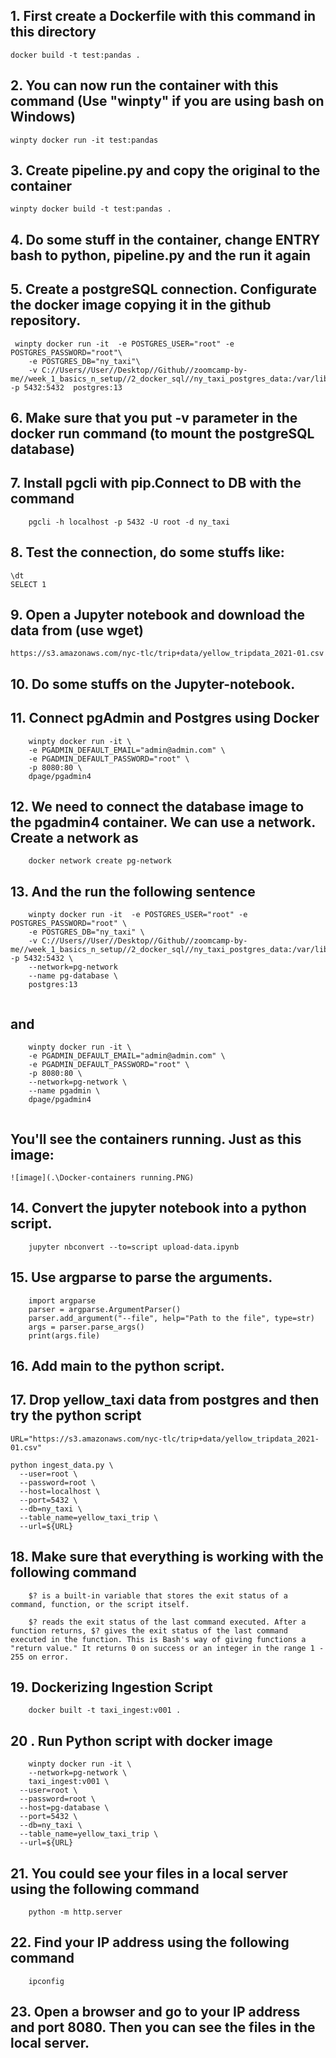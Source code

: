 ## 1. First create a Dockerfile with this command in this directory


```docker build -t test:pandas .```

## 2. You can now run the container with this command (Use "winpty" if you are using bash on Windows)

```winpty docker run -it test:pandas```

## 3. Create pipeline.py and copy the original to the container

```winpty docker build -t test:pandas .```

## 4. Do some stuff in the container, change ENTRY bash to python, pipeline.py and the run it again
## 5. Create a postgreSQL connection. Configurate the docker image copying it in the github repository.

```
 winpty docker run -it  -e POSTGRES_USER="root" -e POSTGRES_PASSWORD="root"\
    -e POSTGRES_DB="ny_taxi"\
    -v C://Users//User//Desktop//Github//zoomcamp-by-me//week_1_basics_n_setup//2_docker_sql//ny_taxi_postgres_data:/var/lib/postgresql/data -p 5432:5432  postgres:13
 ```
## 6. Make sure that you put -v parameter in the docker run command (to mount the postgreSQL database)

## 7. Install pgcli with pip.Connect to DB with the command
```
    pgcli -h localhost -p 5432 -U root -d ny_taxi
```
## 8. Test the connection, do some stuffs like:
```
\dt
SELECT 1

```
## 9. Open a Jupyter notebook and download the data from (use wget)
```
https://s3.amazonaws.com/nyc-tlc/trip+data/yellow_tripdata_2021-01.csv
```
## 10. Do some stuffs on the Jupyter-notebook.

## 11. Connect pgAdmin and Postgres using Docker
``` 
    winpty docker run -it \
    -e PGADMIN_DEFAULT_EMAIL="admin@admin.com" \
    -e PGADMIN_DEFAULT_PASSWORD="root" \
    -p 8080:80 \
    dpage/pgadmin4

```
## 12. We need to connect the database image to the pgadmin4 container. We can use a network. Create a network as
```
    docker network create pg-network
```
## 13. And the run the following sentence
```
    winpty docker run -it  -e POSTGRES_USER="root" -e POSTGRES_PASSWORD="root" \
    -e POSTGRES_DB="ny_taxi" \
    -v C://Users//User//Desktop//Github//zoomcamp-by-me//week_1_basics_n_setup//2_docker_sql//ny_taxi_postgres_data:/var/lib/postgresql/data -p 5432:5432 \
    --network=pg-network
    --name pg-database \
    postgres:13
    
```
## and
```
    winpty docker run -it \
    -e PGADMIN_DEFAULT_EMAIL="admin@admin.com" \
    -e PGADMIN_DEFAULT_PASSWORD="root" \
    -p 8080:80 \
    --network=pg-network \
    --name pgadmin \
    dpage/pgadmin4
    
```
## You'll see the containers running. Just as this image:
    ![image](.\Docker-containers running.PNG)

## 14. Convert the jupyter notebook into a python script.
```
    jupyter nbconvert --to=script upload-data.ipynb
```
## 15. Use argparse to parse the arguments.
```
    import argparse
    parser = argparse.ArgumentParser()
    parser.add_argument("--file", help="Path to the file", type=str)
    args = parser.parse_args()
    print(args.file)
```

## 16. Add main to the python script.

## 17. Drop yellow_taxi data from postgres and then try the python script
```
URL="https://s3.amazonaws.com/nyc-tlc/trip+data/yellow_tripdata_2021-01.csv"

python ingest_data.py \
  --user=root \
  --password=root \
  --host=localhost \
  --port=5432 \
  --db=ny_taxi \
  --table_name=yellow_taxi_trip \
  --url=${URL}

```
## 18. Make sure that everything is working with the following command
```
    $? is a built-in variable that stores the exit status of a command, function, or the script itself.

    $? reads the exit status of the last command executed. After a function returns, $? gives the exit status of the last command executed in the function. This is Bash's way of giving functions a "return value." It returns 0 on success or an integer in the range 1 - 255 on error.
```
## 19. Dockerizing Ingestion Script
```
    docker built -t taxi_ingest:v001 .
```
## 20 . Run Python script with docker image
```
    winpty docker run -it \
    --network=pg-network \
    taxi_ingest:v001 \
  --user=root \
  --password=root \
  --host=pg-database \
  --port=5432 \
  --db=ny_taxi \
  --table_name=yellow_taxi_trip \
  --url=${URL}
```
## 21. You could see your files in a local server using the following command
```
    python -m http.server
```
## 22. Find your IP address using the following command
```
    ipconfig
```
## 23. Open a browser and go to your IP address and port 8080. Then you can see the files in the local server.
